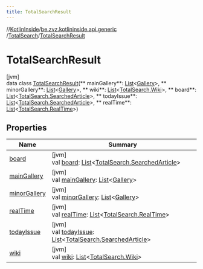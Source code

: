 ```yaml
---
title: TotalSearchResult
---
```

//[KotlinInside](../../../../index.html)/[be.zvz.kotlininside.api.generic](../../index.html)
/[TotalSearch](../index.html)/[TotalSearchResult](index.html)

# TotalSearchResult

[jvm]\
data class [TotalSearchResult](index.html)(**
mainGallery**: [List](https://kotlinlang.org/api/latest/jvm/stdlib/kotlin.collections/-list/index.html)<[Gallery](
../../../be.zvz.kotlininside.api.type/-gallery/index.html)>, **
minorGallery**: [List](https://kotlinlang.org/api/latest/jvm/stdlib/kotlin.collections/-list/index.html)<[Gallery](
../../../be.zvz.kotlininside.api.type/-gallery/index.html)>, **
wiki**: [List](https://kotlinlang.org/api/latest/jvm/stdlib/kotlin.collections/-list/index.html)<[TotalSearch.Wiki](
../-wiki/index.html)>, **
board**: [List](https://kotlinlang.org/api/latest/jvm/stdlib/kotlin.collections/-list/index.html)<[TotalSearch.SearchedArticle](
../-searched-article/index.html)>, **
todayIssue**: [List](https://kotlinlang.org/api/latest/jvm/stdlib/kotlin.collections/-list/index.html)<[TotalSearch.SearchedArticle](
../-searched-article/index.html)>, **
realTime**: [List](https://kotlinlang.org/api/latest/jvm/stdlib/kotlin.collections/-list/index.html)<[TotalSearch.RealTime](../-real-time/index.html)>)

## Properties

| Name | Summary |
|---|---|
| [board](board.html) | [jvm]<br>val [board](board.html): [List](https://kotlinlang.org/api/latest/jvm/stdlib/kotlin.collections/-list/index.html)<[TotalSearch.SearchedArticle](../-searched-article/index.html)> |
| [mainGallery](main-gallery.html) | [jvm]<br>val [mainGallery](main-gallery.html): [List](https://kotlinlang.org/api/latest/jvm/stdlib/kotlin.collections/-list/index.html)<[Gallery](../../../be.zvz.kotlininside.api.type/-gallery/index.html)> |
| [minorGallery](minor-gallery.html) | [jvm]<br>val [minorGallery](minor-gallery.html): [List](https://kotlinlang.org/api/latest/jvm/stdlib/kotlin.collections/-list/index.html)<[Gallery](../../../be.zvz.kotlininside.api.type/-gallery/index.html)> |
| [realTime](real-time.html) | [jvm]<br>val [realTime](real-time.html): [List](https://kotlinlang.org/api/latest/jvm/stdlib/kotlin.collections/-list/index.html)<[TotalSearch.RealTime](../-real-time/index.html)> |
| [todayIssue](today-issue.html) | [jvm]<br>val [todayIssue](today-issue.html): [List](https://kotlinlang.org/api/latest/jvm/stdlib/kotlin.collections/-list/index.html)<[TotalSearch.SearchedArticle](../-searched-article/index.html)> |
| [wiki](wiki.html) | [jvm]<br>val [wiki](wiki.html): [List](https://kotlinlang.org/api/latest/jvm/stdlib/kotlin.collections/-list/index.html)<[TotalSearch.Wiki](../-wiki/index.html)> |

